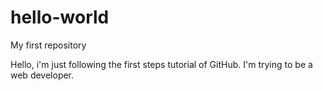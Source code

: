 # hello-world
My first repository

Hello, i'm just following the first steps tutorial of GitHub. I'm trying to be a web developer.
